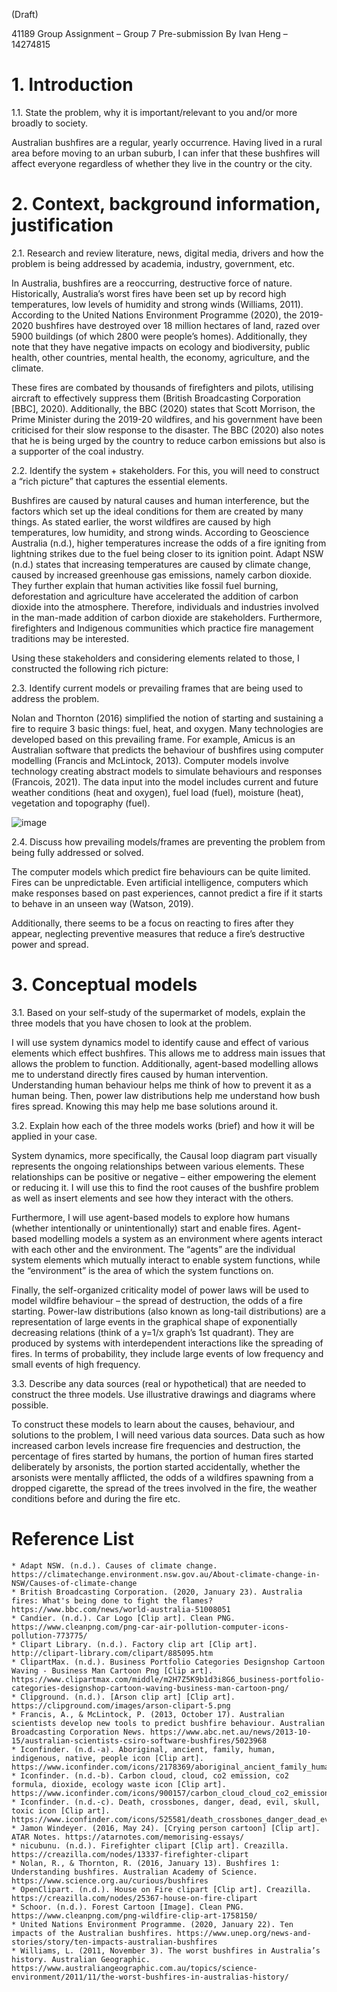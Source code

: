 (Draft)

41189 Group Assignment – Group 7 Pre-submission
By Ivan Heng – 14274815

# 1. Introduction #

1.1. State the problem, why it is important/relevant to you and/or more broadly to society.

Australian bushfires are a regular, yearly occurrence. Having lived in a rural area before moving to an urban suburb, I can infer that these bushfires will affect everyone regardless of whether they live in the country or the city.

# 2. Context, background information, justification #

2.1. Research and review literature, news, digital media, drivers and how the problem is being addressed by academia, industry, government, etc. 

In Australia, bushfires are a reoccurring, destructive force of nature. Historically, Australia’s worst fires have been set up by record high temperatures, low levels of humidity and strong winds (Williams, 2011). According to the United Nations Environment Programme (2020), the 2019-2020 bushfires have destroyed over 18 million hectares of land, razed over 5900 buildings (of which 2800 were people’s homes). Additionally, they note that they have negative impacts on ecology and biodiversity, public health, other countries, mental health, the economy, agriculture, and the climate.

These fires are combated by thousands of firefighters and pilots, utilising aircraft to effectively suppress them (British Broadcasting Corporation [BBC], 2020). Additionally, the BBC (2020) states that Scott Morrison, the Prime Minister during the 2019-20 wildfires, and his government have been criticised for their slow response to the disaster. The BBC (2020) also notes that he is being urged by the country to reduce carbon emissions but also is a supporter of the coal industry.

2.2. Identify the system + stakeholders. For this, you will need to construct a “rich picture” that captures the essential elements. 

Bushfires are caused by natural causes and human interference, but the factors which set up the ideal conditions for them are created by many things. As stated earlier, the worst wildfires are caused by high temperatures, low humidity, and strong winds. According to Geoscience Australia (n.d.), higher temperatures increase the odds of a fire igniting from lightning strikes due to the fuel being closer to its ignition point. Adapt NSW (n.d.) states that increasing temperatures are caused by climate change, caused by increased greenhouse gas emissions, namely carbon dioxide. They further explain that human activities like fossil fuel burning, deforestation and agriculture have accelerated the addition of carbon dioxide into the atmosphere. Therefore, individuals and industries involved in the man-made addition of carbon dioxide are stakeholders. Furthermore, firefighters and Indigenous communities which practice fire management traditions may be interested.

Using these stakeholders and considering elements related to those, I constructed the following rich picture:
 

2.3. Identify current models or prevailing frames that are being used to address the problem.

Nolan and Thornton (2016) simplified the notion of starting and sustaining a fire to require 3 basic things: fuel, heat, and oxygen. Many technologies are developed based on this prevailing frame. For example, Amicus is an Australian software that predicts the behaviour of bushfires using computer modelling (Francis and McLintock, 2013). Computer models involve technology creating abstract models to simulate behaviours and responses (Francois, 2021). The data input into the model includes current and future weather conditions (heat and oxygen), fuel load (fuel), moisture (heat), vegetation and topography (fuel).

![image](https://user-images.githubusercontent.com/79502740/116188582-00b2f700-a76b-11eb-9d18-1c1e554cbc26.png)

2.4. Discuss how prevailing models/frames are preventing the problem from being fully addressed or solved.

The computer models which predict fire behaviours can be quite limited. Fires can be unpredictable. Even artificial intelligence, computers which make responses based on past experiences, cannot predict a fire if it starts to behave in an unseen way (Watson, 2019). 

Additionally, there seems to be a focus on reacting to fires after they appear, neglecting preventive measures that reduce a fire’s destructive power and spread.

# 3. Conceptual models #

3.1. Based on your self-study of the supermarket of models, explain the three models that you have chosen to look at the problem.

I will use system dynamics model to identify cause and effect of various elements which effect bushfires. This allows me to address main issues that allows the problem to function. 
Additionally, agent-based modelling allows me to understand directly fires caused by human intervention. Understanding human behaviour helps me think of how to prevent it as a human being.
Then, power law distributions help me understand how bush fires spread. Knowing this may help me base solutions around it.

3.2. Explain how each of the three models works (brief) and how it will be applied in your case. 

System dynamics, more specifically, the Causal loop diagram part visually represents the ongoing relationships between various elements. These relationships can be positive or negative – either empowering the element or reducing it. I will use this to find the root causes of the bushfire problem as well as insert elements and see how they interact with the others.

Furthermore, I will use agent-based models to explore how humans (whether intentionally or unintentionally) start and enable fires. Agent-based modelling models a system as an environment where agents interact with each other and the environment. The “agents” are the individual system elements which mutually interact to enable system functions, while the “environment” is the area of which the system functions on.

Finally, the self-organized criticality model of power laws will be used to model wildfire behaviour – the spread of destruction, the odds of a fire starting. Power-law distributions (also known as long-tail distributions) are a representation of large events in the graphical shape of exponentially decreasing relations (think of a y=1/x graph’s 1st quadrant). They are produced by systems with interdependent interactions like the spreading of fires. In terms of probability, they include large events of low frequency and small events of high frequency.

3.3. Describe any data sources (real or hypothetical) that are needed to construct the three models. Use illustrative drawings and diagrams where possible.

To construct these models to learn about the causes, behaviour, and solutions to the problem, I will need various data sources. Data such as how increased carbon levels increase fire frequencies and destruction, the percentage of fires started by humans, the portion of human fires started deliberately by arsonists, the portion started accidentally, whether the arsonists were mentally afflicted, the odds of a wildfires spawning from a dropped cigarette, the spread of the trees involved in the fire, the weather conditions before and during the fire etc.

# Reference List #
	* Adapt NSW. (n.d.). Causes of climate change. https://climatechange.environment.nsw.gov.au/About-climate-change-in-NSW/Causes-of-climate-change 
	* British Broadcasting Corporation. (2020, January 23). Australia fires: What's being done to fight the flames? https://www.bbc.com/news/world-australia-51008051 
	* Candier. (n.d.). Car Logo [Clip art]. Clean PNG. https://www.cleanpng.com/png-car-air-pollution-computer-icons-pollution-773775/ 
	* Clipart Library. (n.d.). Factory clip art [Clip art]. http://clipart-library.com/clipart/885095.htm 
	* ClipartMax. (n.d.). Business Portfolio Categories Designshop Cartoon Waving - Business Man Cartoon Png [Clip art]. https://www.clipartmax.com/middle/m2H7Z5K9b1d3i8G6_business-portfolio-categories-designshop-cartoon-waving-business-man-cartoon-png/ 
	* Clipground. (n.d.). [Arson clip art] [Clip art]. https://clipground.com/images/arson-clipart-5.png 
	* Francis, A., & McLintock, P. (2013, October 17). Australian scientists develop new tools to predict bushfire behaviour. Australian Broadcasting Corporation News. https://www.abc.net.au/news/2013-10-15/australian-scientists-csiro-software-bushfires/5023968 
	* Iconfinder. (n.d.-a). Aboriginal, ancient, family, human, indigenous, native, people icon [Clip art]. https://www.iconfinder.com/icons/2178369/aboriginal_ancient_family_human_indigenous_native_people_icon 
	* Iconfinder. (n.d.-b). Carbon cloud, cloud, co2 emission, co2 formula, dioxide, ecology waste icon [Clip art]. https://www.iconfinder.com/icons/900157/carbon_cloud_cloud_co2_emission_co2_formula_dioxide_ecology_waste_icon 
	* Iconfinder. (n.d.-c). Death, crossbones, danger, dead, evil, skull, toxic icon [Clip art]. https://www.iconfinder.com/icons/525581/death_crossbones_danger_dead_evil_skull_toxic_icon 
	* Jamon Windeyer. (2016, May 24). [Crying person cartoon] [Clip art]. ATAR Notes. https://atarnotes.com/memorising-essays/ 
	* nicubunu. (n.d.). Firefighter clipart [Clip art]. Creazilla. https://creazilla.com/nodes/13337-firefighter-clipart 
	* Nolan, R., & Thornton, R. (2016, January 13). Bushfires 1: Understanding bushfires. Australian Academy of Science. https://www.science.org.au/curious/bushfires 
	* OpenClipart. (n.d.). House on Fire clipart [Clip art]. Creazilla. https://creazilla.com/nodes/25367-house-on-fire-clipart 
	* Schoor. (n.d.). Forest Cartoon [Image]. Clean PNG. https://www.cleanpng.com/png-wildfire-clip-art-1758150/ 
	* United Nations Environment Programme. (2020, January 22). Ten impacts of the Australian bushfires. https://www.unep.org/news-and-stories/story/ten-impacts-australian-bushfires 
	* Williams, L. (2011, November 3). The worst bushfires in Australia’s history. Australian Geographic. https://www.australiangeographic.com.au/topics/science-environment/2011/11/the-worst-bushfires-in-australias-history/ 
	

